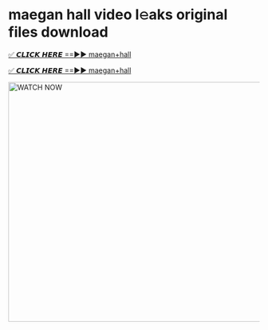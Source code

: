 # maegan hall video l𝚎aks original files download

<p><a href="https://mediafirer.com/maegan+hall&ref=titik" rel="nofollow">✅ 𝘾𝙇𝙄𝘾𝙆 𝙃𝙀𝙍𝙀 ==►► maegan+hall</a></p>

<p><a href="https://mediafirer.com/maegan+hall&ref=titik" rel="nofollow">✅ 𝘾𝙇𝙄𝘾𝙆 𝙃𝙀𝙍𝙀 ==►► maegan+hall</a></p>

<p><a rel="nofollow" title="WATCH NOW" href="https://mediafirer.com/maegan+hall&ref=titik"><img border="maegan+hall" height="480" width="854" title="WATCH NOW" alt="WATCH NOW" src="https://i.imgur.com/WiGg2rx.gif"></a></p>